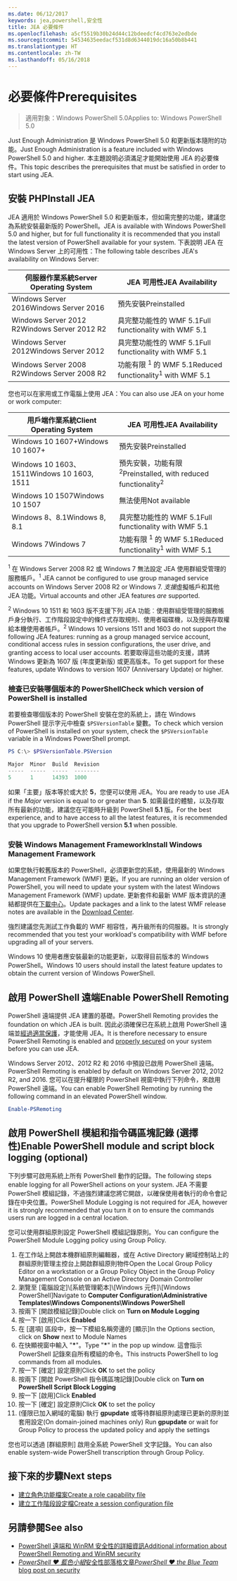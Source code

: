 ```yaml
---
ms.date: 06/12/2017
keywords: jea,powershell,安全性
title: JEA 必要條件
ms.openlocfilehash: a5cf5519b30b24d44c12bdeedcf4cd763e2edbde
ms.sourcegitcommit: 54534635eedacf531d8d6344019dc16a50b8b441
ms.translationtype: HT
ms.contentlocale: zh-TW
ms.lasthandoff: 05/16/2018
---
```

# <a name="prerequisites"></a><span data-ttu-id="22afc-103">必要條件</span><span class="sxs-lookup"><span data-stu-id="22afc-103">Prerequisites</span></span>

> <span data-ttu-id="22afc-104">適用對象：Windows PowerShell 5.0</span><span class="sxs-lookup"><span data-stu-id="22afc-104">Applies to: Windows PowerShell 5.0</span></span>

<span data-ttu-id="22afc-105">Just Enough Administration 是 Windows PowerShell 5.0 和更新版本隨附的功能。</span><span class="sxs-lookup"><span data-stu-id="22afc-105">Just Enough Administration is a feature included with Windows PowerShell 5.0 and higher.</span></span>
<span data-ttu-id="22afc-106">本主題說明必須滿足才能開始使用 JEA 的必要條件。</span><span class="sxs-lookup"><span data-stu-id="22afc-106">This topic describes the prerequisites that must be satisfied in order to start using JEA.</span></span>

## <a name="install-jea"></a><span data-ttu-id="22afc-107">安裝 PHP</span><span class="sxs-lookup"><span data-stu-id="22afc-107">Install JEA</span></span>

<span data-ttu-id="22afc-108">JEA 適用於 Windows PowerShell 5.0 和更新版本，但如需完整的功能，建議您為系統安裝最新版的 PowerShell。</span><span class="sxs-lookup"><span data-stu-id="22afc-108">JEA is available with Windows PowerShell 5.0 and higher, but for full functionality it is recommended that you install the latest version of PowerShell available for your system.</span></span>
<span data-ttu-id="22afc-109">下表說明 JEA 在 Windows Server 上的可用性：</span><span class="sxs-lookup"><span data-stu-id="22afc-109">The following table describes JEA's availability on Windows Server:</span></span>

<span data-ttu-id="22afc-110">伺服器作業系統</span><span class="sxs-lookup"><span data-stu-id="22afc-110">Server Operating System</span></span>   | <span data-ttu-id="22afc-111">JEA 可用性</span><span class="sxs-lookup"><span data-stu-id="22afc-111">JEA Availability</span></span>
--------------------------|--------------------------------
<span data-ttu-id="22afc-112">Windows Server 2016</span><span class="sxs-lookup"><span data-stu-id="22afc-112">Windows Server 2016</span></span>       | <span data-ttu-id="22afc-113">預先安裝</span><span class="sxs-lookup"><span data-stu-id="22afc-113">Preinstalled</span></span>
<span data-ttu-id="22afc-114">Windows Server 2012 R2</span><span class="sxs-lookup"><span data-stu-id="22afc-114">Windows Server 2012 R2</span></span>    | <span data-ttu-id="22afc-115">具完整功能性的 WMF 5.1</span><span class="sxs-lookup"><span data-stu-id="22afc-115">Full functionality with WMF 5.1</span></span>
<span data-ttu-id="22afc-116">Windows Server 2012</span><span class="sxs-lookup"><span data-stu-id="22afc-116">Windows Server 2012</span></span>       | <span data-ttu-id="22afc-117">具完整功能性的 WMF 5.1</span><span class="sxs-lookup"><span data-stu-id="22afc-117">Full functionality with WMF 5.1</span></span>
<span data-ttu-id="22afc-118">Windows Server 2008 R2</span><span class="sxs-lookup"><span data-stu-id="22afc-118">Windows Server 2008 R2</span></span>    | <span data-ttu-id="22afc-119">功能有限 <sup>1</sup> 的 WMF 5.1</span><span class="sxs-lookup"><span data-stu-id="22afc-119">Reduced functionality<sup>1</sup> with WMF 5.1</span></span>

<span data-ttu-id="22afc-120">您也可以在家用或工作電腦上使用 JEA：</span><span class="sxs-lookup"><span data-stu-id="22afc-120">You can also use JEA on your home or work computer:</span></span>

<span data-ttu-id="22afc-121">用戶端作業系統</span><span class="sxs-lookup"><span data-stu-id="22afc-121">Client Operating System</span></span>   | <span data-ttu-id="22afc-122">JEA 可用性</span><span class="sxs-lookup"><span data-stu-id="22afc-122">JEA Availability</span></span>
--------------------------|-----------------------------------------------------
<span data-ttu-id="22afc-123">Windows 10 1607+</span><span class="sxs-lookup"><span data-stu-id="22afc-123">Windows 10 1607+</span></span>          | <span data-ttu-id="22afc-124">預先安裝</span><span class="sxs-lookup"><span data-stu-id="22afc-124">Preinstalled</span></span>
<span data-ttu-id="22afc-125">Windows 10 1603、1511</span><span class="sxs-lookup"><span data-stu-id="22afc-125">Windows 10 1603, 1511</span></span>     | <span data-ttu-id="22afc-126">預先安裝，功能有限<sup>2</sup></span><span class="sxs-lookup"><span data-stu-id="22afc-126">Preinstalled, with reduced functionality<sup>2</sup></span></span>
<span data-ttu-id="22afc-127">Windows 10 1507</span><span class="sxs-lookup"><span data-stu-id="22afc-127">Windows 10 1507</span></span>           | <span data-ttu-id="22afc-128">無法使用</span><span class="sxs-lookup"><span data-stu-id="22afc-128">Not available</span></span>
<span data-ttu-id="22afc-129">Windows 8、8.1</span><span class="sxs-lookup"><span data-stu-id="22afc-129">Windows 8, 8.1</span></span>            | <span data-ttu-id="22afc-130">具完整功能性的 WMF 5.1</span><span class="sxs-lookup"><span data-stu-id="22afc-130">Full functionality with WMF 5.1</span></span>
<span data-ttu-id="22afc-131">Windows 7</span><span class="sxs-lookup"><span data-stu-id="22afc-131">Windows 7</span></span>                 | <span data-ttu-id="22afc-132">功能有限 <sup>1</sup> 的 WMF 5.1</span><span class="sxs-lookup"><span data-stu-id="22afc-132">Reduced functionality<sup>1</sup> with WMF 5.1</span></span>

<span data-ttu-id="22afc-133"><sup>1</sup> 在 Windows Server 2008 R2 或 Windows 7 無法設定 JEA 使用群組受管理的服務帳戶。</span><span class="sxs-lookup"><span data-stu-id="22afc-133"><sup>1</sup> JEA cannot be configured to use group managed service accounts on Windows Server 2008 R2 or Windows 7.</span></span>
<span data-ttu-id="22afc-134">*支援*虛擬帳戶和其他 JEA 功能。</span><span class="sxs-lookup"><span data-stu-id="22afc-134">Virtual accounts and other JEA features *are* supported.</span></span>

<span data-ttu-id="22afc-135"><sup>2</sup> Windows 10 1511 和 1603 版不支援下列 JEA 功能︰使用群組受管理的服務帳戶身分執行、工作階段設定中的條件式存取規則、使用者磁碟機，以及授與存取權給本機使用者帳戶。</span><span class="sxs-lookup"><span data-stu-id="22afc-135"><sup>2</sup> Windows 10 versions 1511 and 1603 do not support the following JEA features: running as a group managed service account, conditional access rules in session configurations, the user drive, and granting access to local user accounts.</span></span>
<span data-ttu-id="22afc-136">若要取得這些功能的支援，請將 Windows 更新為 1607 版 (年度更新版) 或更高版本。</span><span class="sxs-lookup"><span data-stu-id="22afc-136">To get support for these features, update Windows to version 1607 (Anniversary Update) or higher.</span></span>

### <a name="check-which-version-of-powershell-is-installed"></a><span data-ttu-id="22afc-137">檢查已安裝哪個版本的 PowerShell</span><span class="sxs-lookup"><span data-stu-id="22afc-137">Check which version of PowerShell is installed</span></span>

<span data-ttu-id="22afc-138">若要檢查哪個版本的 PowerShell 安裝在您的系統上，請在 Windows PowerShell 提示字元中檢查 `$PSVersionTable` 變數。</span><span class="sxs-lookup"><span data-stu-id="22afc-138">To check which version of PowerShell is installed on your system, check the `$PSVersionTable` variable in a Windows PowerShell prompt.</span></span>

```powershell
PS C:\> $PSVersionTable.PSVersion

Major  Minor  Build  Revision
-----  -----  -----  --------
5      1      14393  1000
```

<span data-ttu-id="22afc-139">如果「主要」版本等於或大於 **5**，您便可以使用 JEA。</span><span class="sxs-lookup"><span data-stu-id="22afc-139">You are ready to use JEA if the *Major* version is equal to or greater than **5**.</span></span>
<span data-ttu-id="22afc-140">如需最佳的體驗，以及存取所有最新的功能，建議您在可能時升級到 PowerShell **5.1** 版。</span><span class="sxs-lookup"><span data-stu-id="22afc-140">For the best experience, and to have access to all the latest features, it is recommended that you upgrade to PowerShell version **5.1** when possible.</span></span>

### <a name="install-windows-management-framework"></a><span data-ttu-id="22afc-141">安裝 Windows Management Framework</span><span class="sxs-lookup"><span data-stu-id="22afc-141">Install Windows Management Framework</span></span>

<span data-ttu-id="22afc-142">如果您執行較舊版本的 PowerShell，必須更新您的系統，使用最新的 Windows Management Framework (WMF) 更新。</span><span class="sxs-lookup"><span data-stu-id="22afc-142">If you are running an older version of PowerShell, you will need to update your system with the latest Windows Management Framework (WMF) update.</span></span>
<span data-ttu-id="22afc-143">更新套件和最新 WMF 版本資訊的連結都提供在[下載中心](https://aka.ms/WMF5)。</span><span class="sxs-lookup"><span data-stu-id="22afc-143">Update packages and a link to the latest WMF release notes are available in the [Download Center](https://aka.ms/WMF5).</span></span>

<span data-ttu-id="22afc-144">強烈建議您先測試工作負載的 WMF 相容性，再升級所有的伺服器。</span><span class="sxs-lookup"><span data-stu-id="22afc-144">It is strongly recommended that you test your workload's compatibility with WMF before upgrading all of your servers.</span></span>

<span data-ttu-id="22afc-145">Windows 10 使用者應安裝最新的功能更新，以取得目前版本的 Windows PowerShell。</span><span class="sxs-lookup"><span data-stu-id="22afc-145">Windows 10 users should install the latest feature updates to obtain the current version of Windows PowerShell.</span></span>

## <a name="enable-powershell-remoting"></a><span data-ttu-id="22afc-146">啟用 PowerShell 遠端</span><span class="sxs-lookup"><span data-stu-id="22afc-146">Enable PowerShell Remoting</span></span>

<span data-ttu-id="22afc-147">PowerShell 遠端提供 JEA 建置的基礎。</span><span class="sxs-lookup"><span data-stu-id="22afc-147">PowerShell Remoting provides the foundation on which JEA is built.</span></span>
<span data-ttu-id="22afc-148">因此必須確保已在系統上啟用 PowerShell 遠端並[經過適當保護](https://msdn.microsoft.com/powershell/scripting/setup/winrmsecurity)，才能使用 JEA。</span><span class="sxs-lookup"><span data-stu-id="22afc-148">It is therefore necessary to ensure PowerShell Remoting is enabled and [properly secured](https://msdn.microsoft.com/powershell/scripting/setup/winrmsecurity) on your system before you can use JEA.</span></span>

<span data-ttu-id="22afc-149">Windows Server 2012、2012 R2 和 2016 中預設已啟用 PowerShell 遠端。</span><span class="sxs-lookup"><span data-stu-id="22afc-149">PowerShell Remoting is enabled by default on Windows Server 2012, 2012 R2, and 2016.</span></span>
<span data-ttu-id="22afc-150">您可以在提升權限的 PowerShell 視窗中執行下列命令，來啟用 PowerShell 遠端。</span><span class="sxs-lookup"><span data-stu-id="22afc-150">You can enable PowerShell Remoting by running the following command in an elevated PowerShell window.</span></span>

```powershell
Enable-PSRemoting
```

## <a name="enable-powershell-module-and-script-block-logging-optional"></a><span data-ttu-id="22afc-151">啟用 PowerShell 模組和指令碼區塊記錄 (選擇性)</span><span class="sxs-lookup"><span data-stu-id="22afc-151">Enable PowerShell module and script block logging (optional)</span></span>

<span data-ttu-id="22afc-152">下列步驟可啟用系統上所有 PowerShell 動作的記錄。</span><span class="sxs-lookup"><span data-stu-id="22afc-152">The following steps enable logging for all PowerShell actions on your system.</span></span>
<span data-ttu-id="22afc-153">JEA 不需要 PowerShell 模組記錄，不過強烈建議您將它開啟，以確保使用者執行的命令會記錄在中央位置。</span><span class="sxs-lookup"><span data-stu-id="22afc-153">PowerShell Module Logging is not required for JEA, however it is strongly recommended that you turn it on to ensure the commands users run are logged in a central location.</span></span>

<span data-ttu-id="22afc-154">您可以使用群組原則設定 PowerShell 模組記錄原則。</span><span class="sxs-lookup"><span data-stu-id="22afc-154">You can configure the PowerShell Module Logging policy using Group Policy.</span></span>

1. <span data-ttu-id="22afc-155">在工作站上開啟本機群組原則編輯器，或在 Active Directory 網域控制站上的群組原則管理主控台上開啟群組原則物件</span><span class="sxs-lookup"><span data-stu-id="22afc-155">Open the Local Group Policy Editor on a workstation or a Group Policy Object in the Group Policy Management Console on an Active Directory Domain Controller</span></span>
2. <span data-ttu-id="22afc-156">瀏覽至 [電腦設定]\\[系統管理範本]\\[Windows 元件]\\[Windows PowerShell]</span><span class="sxs-lookup"><span data-stu-id="22afc-156">Navigate to **Computer Configuration\\Administrative Templates\\Windows Components\\Windows PowerShell**</span></span>
3. <span data-ttu-id="22afc-157">按兩下 [開啟模組記錄]</span><span class="sxs-lookup"><span data-stu-id="22afc-157">Double click on **Turn on Module Logging**</span></span>
4. <span data-ttu-id="22afc-158">按一下 [啟用]</span><span class="sxs-lookup"><span data-stu-id="22afc-158">Click **Enabled**</span></span>
5. <span data-ttu-id="22afc-159">在 [選項] 區段中，按一下模組名稱旁邊的 [顯示]</span><span class="sxs-lookup"><span data-stu-id="22afc-159">In the Options section, click on **Show** next to Module Names</span></span>
6. <span data-ttu-id="22afc-160">在快顯視窗中輸入 "**\***"。</span><span class="sxs-lookup"><span data-stu-id="22afc-160">Type "**\***" in the pop up window.</span></span> <span data-ttu-id="22afc-161">這會指示 PowerShell 記錄來自所有模組的命令。</span><span class="sxs-lookup"><span data-stu-id="22afc-161">This instructs PowerShell to log commands from all modules.</span></span>
7. <span data-ttu-id="22afc-162">按一下 [確定] 設定原則</span><span class="sxs-lookup"><span data-stu-id="22afc-162">Click **OK** to set the policy</span></span>
8. <span data-ttu-id="22afc-163">按兩下 [開啟 PowerShell 指令碼區塊記錄]</span><span class="sxs-lookup"><span data-stu-id="22afc-163">Double click on **Turn on PowerShell Script Block Logging**</span></span>
9. <span data-ttu-id="22afc-164">按一下 [啟用]</span><span class="sxs-lookup"><span data-stu-id="22afc-164">Click **Enabled**</span></span>
10. <span data-ttu-id="22afc-165">按一下 [確定] 設定原則</span><span class="sxs-lookup"><span data-stu-id="22afc-165">Click **OK** to set the policy</span></span>
11. <span data-ttu-id="22afc-166">(僅限已加入網域的電腦) 執行 **gpupdate** 或等待群組原則處理已更新的原則並套用設定</span><span class="sxs-lookup"><span data-stu-id="22afc-166">(On domain-joined machines only) Run **gpupdate** or wait for Group Policy to process the updated policy and apply the settings</span></span>

<span data-ttu-id="22afc-167">您也可以透過 [群組原則] 啟用全系統 PowerShell 文字記錄。</span><span class="sxs-lookup"><span data-stu-id="22afc-167">You can also enable system-wide PowerShell transcription through Group Policy.</span></span>

## <a name="next-steps"></a><span data-ttu-id="22afc-168">接下來的步驟</span><span class="sxs-lookup"><span data-stu-id="22afc-168">Next steps</span></span>

- [<span data-ttu-id="22afc-169">建立角色功能檔案</span><span class="sxs-lookup"><span data-stu-id="22afc-169">Create a role capability file</span></span>](role-capabilities.md)
- [<span data-ttu-id="22afc-170">建立工作階段設定檔</span><span class="sxs-lookup"><span data-stu-id="22afc-170">Create a session configuration file</span></span>](session-configurations.md)

## <a name="see-also"></a><span data-ttu-id="22afc-171">另請參閱</span><span class="sxs-lookup"><span data-stu-id="22afc-171">See also</span></span>

- [<span data-ttu-id="22afc-172">PowerShell 遠端和 WinRM 安全性的詳細資訊</span><span class="sxs-lookup"><span data-stu-id="22afc-172">Additional information about PowerShell Remoting and WinRM security</span></span>](https://msdn.microsoft.com/powershell/scripting/setup/winrmsecurity)
- [<span data-ttu-id="22afc-173">*PowerShell ♥ 藍色小組*安全性部落格文章</span><span class="sxs-lookup"><span data-stu-id="22afc-173">*PowerShell ♥ the Blue Team* blog post on security</span></span>](https://blogs.msdn.microsoft.com/powershell/2015/06/09/powershell-the-blue-team/)